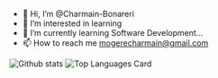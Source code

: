 - 👋 Hi, I’m @Charmain-Bonareri
- 👀 I’m interested in learning
- 🌱 I’m currently learning Software Development...
- 📫 How to reach me mogerecharmain@gmail.com

![Github stats](https://github-readme-stats.vercel.app/api?username=charmain-bonareri&theme=highcontrast&show_icons=true&count_private=true)
![Top Languages Card](https://github-readme-stats.vercel.app/api/top-langs/?username=charmain-bonareri&theme=blue-green)

<!---
Charmain-Bonareri/Charmain-Bonareri is a ✨ special ✨ repository because its `README.md` (this file) appears on your GitHub profile.
You can click the Preview link to take a look at your changes.
--->
